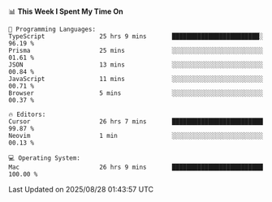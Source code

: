 <!--START_SECTION:waka-->
📊 **This Week I Spent My Time On** 

```text
💬 Programming Languages: 
TypeScript               25 hrs 9 mins       ████████████████████████░   96.19 % 
Prisma                   25 mins             ░░░░░░░░░░░░░░░░░░░░░░░░░   01.61 % 
JSON                     13 mins             ░░░░░░░░░░░░░░░░░░░░░░░░░   00.84 % 
JavaScript               11 mins             ░░░░░░░░░░░░░░░░░░░░░░░░░   00.71 % 
Browser                  5 mins              ░░░░░░░░░░░░░░░░░░░░░░░░░   00.37 % 

🔥 Editors: 
Cursor                   26 hrs 7 mins       █████████████████████████   99.87 % 
Neovim                   1 min               ░░░░░░░░░░░░░░░░░░░░░░░░░   00.13 % 

💻 Operating System: 
Mac                      26 hrs 9 mins       █████████████████████████   100.00 % 
```


 Last Updated on 2025/08/28 01:43:57 UTC
<!--END_SECTION:waka-->
